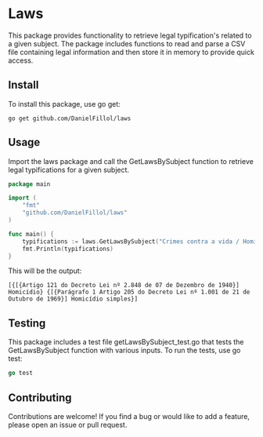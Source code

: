 # Laws
This package provides functionality to retrieve legal typification's related to a given subject. The package includes functions to read and parse a CSV file containing legal information and then store it in memory to provide quick access.

## Install
To install this package, use go get:
``` 
go get github.com/DanielFillol/laws
``` 

## Usage
Import the laws package and call the GetLawsBySubject function to retrieve legal typifications for a given subject.
```go
package main

import (
	"fmt"
	"github.com/DanielFillol/laws"
)

func main() {
	typifications := laws.GetLawsBySubject("Crimes contra a vida / Homicídio Simples")
	fmt.Println(typifications)
}
```
This will be the output:
```
[{[{Artigo 121 do Decreto Lei nº 2.848 de 07 de Dezembro de 1940}] Homicídio} {[{Parágrafo 1 Artigo 205 do Decreto Lei nº 1.001 de 21 de Outubro de 1969}] Homicídio simples}]
```

## Testing
This package includes a test file getLawsBySubject_test.go that tests the GetLawsBySubject function with various inputs. To run the tests, use go test:
```go
go test
```

## Contributing
Contributions are welcome! If you find a bug or would like to add a feature, please open an issue or pull request.
